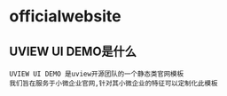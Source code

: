 # officialwebsite

## UVIEW UI DEMO是什么
```
UVIEW UI DEMO 是uview开源团队的一个静态类官网模板
我们旨在服务于小微企业官网,针对其小微企业的特征可以定制化此模板
```
